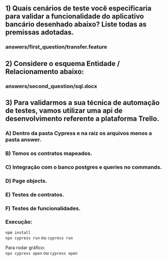 ## 1) Quais cenários de teste você especificaria para validar a funcionalidade do aplicativo bancário desenhado abaixo? Liste todas as premissas adotadas.
### answers/first_question/transfer.feature


## 2) Considere o esquema Entidade / Relacionamento abaixo:
### answers/second_question/sql.docx



## 3) Para validarmos a sua técnica de automação de testes, vamos utilizar uma api de desenvolvimento referente a plataforma Trello.

### A) Dentro da pasta Cypress e na raiz os arquivos menos a pasta answer.
### B) Temos os contratos mapeados.
### C) Integração com o banco postgres e queries no commands.
### D) Page objects.
### E) Testes de contratos.
### F) Testes de funcionalidades.

### Execução:
`npm install`<br>
`npx cypress run` ou `cypress run`

Para rodar gráfico:<br>
`npx cypress open` ou `cypress open`

